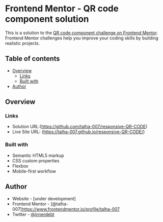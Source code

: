 # Frontend Mentor - QR code component solution

This is a solution to the [QR code component challenge on Frontend Mentor](https://www.frontendmentor.io/challenges/qr-code-component-iux_sIO_H). Frontend Mentor challenges help you improve your coding skills by building realistic projects. 

## Table of contents

- [Overview](#overview)
  - [Links](#links)
  - [Built with](#built-with)
- [Author](#author)


## Overview


### Links

- Solution URL:(https://github.com/talha-007/responsive-QR-CODE) 
- Live Site URL: (https://talha-007.github.io/responsive-QR-CODE/)

### Built with

- Semantic HTML5 markup
- CSS custom properties
- Flexbox
- Mobile-first workflow


## Author

- Website - [under development]
- Frontend Mentor - [@talha-007]https://www.frontendmentor.io/profile/talha-007
- Twitter - [@innerdebt](https://www.twitter.com/innerdebt)

